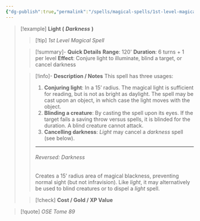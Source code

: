 ```yaml
---
{"dg-publish":true,"permalink":"/spells/magical-spells/1st-level-magical-spells/light-darkness/","tags":["magical-spell","level-1"],"noteIcon":""}
---
```


> [!example] **Light (** ***Darkness*** **)**
> > [!tip] *1st Level Magical Spell*
> 
> > [!summary]- **Quick Details**
> > **Range**: 120'
> > **Duration**: 6 turns + 1 per level
> > **Effect**: Conjure light to illuminate, blind a target, or cancel darkness
>  
>> [!info]- **Description / Notes**
>> This spell has three usages:
>>
> > 1. **Conjuring light**: In a 15’ radius. The magical light is sufficient for reading, but is not as bright as daylight. The spell may be cast upon an object, in which case the light moves with the object.
> > 2. **Blinding a creature**: By casting the spell upon its eyes. If the target fails a saving throw versus spells, it is blinded for the duration. A blind creature cannot attack.
> > 3. **Cancelling darkness**: *Light* may cancel a *darkness* spell (see below).
> > 
> > ---
> > 
> > ###### Reversed: *Darkness*
> > Creates a 15’ radius area of magical blackness, preventing normal sight (but not infravision). Like *light*, it may alternatively be used to blind creatures or to dispel a *light* spell.    
>
> > [!check] **Cost / Gold / XP Value**

> [!quote] *OSE Tome 89*
